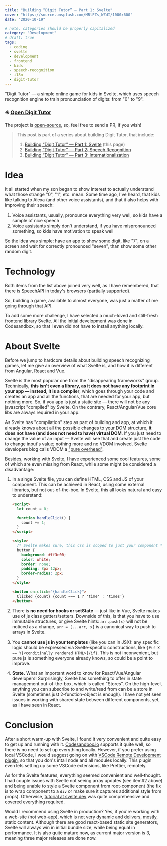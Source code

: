 ```yaml
---
title: "Building “Digit Tutor” — Part 1: Svelte"
cover: "https://source.unsplash.com/MRlFZs_WZdI/1080x600"
date: "2020-10-19"

# note, categories should be properly capitalized
category: "Development"
# draft: true
tags:
  - coding
  - svelte
  - development
  - frontend
  - kids
  - speech-recognition
  - i18n
  - digit-tutor
---
```


"Digit Tutor" — a simple online game for kids in Svelte, which uses speech
recognition engine to train pronounciation of digits: from "0" to "9".

### ✳️ <a href="https://digit-tutor.rmust.me" target="_blank">Open Digit Tutor</a>

The project is [open-source](https://github.com/Rulikkk/digit-tutor), so, feel
free to send a PR, if you wish!

> This post is part of a series about building Digit Tutor, that include:
>
> 1. [Building “Digit Tutor” — Part 1: Svelte](/building-digit-tutor-part-1-svelte)
>    (this page)
> 2. [Building “Digit Tutor” — Part 2: Speech Recognition](/building-digit-tutor-part-2-speech-recognition)
> 3. [Building “Digit Tutor” — Part 3: Internationalization](/building-digit-tutor-part-3-internationalization)

# Idea

It all started when my son began to show interest to actually understand what
those strange "0", "1", etc. mean. Some time ago, I've heard, that kids like
talking to Alexa (and other voice assistants), and that it also helps with
improving their speech:

1. Voice assistants, usually, pronounce everything very well, so kids have a
   sample of nice speech
2. Voice assistants simply don't understand, if you have mispronounced
   something, so kids have motivation to speak well

So the idea was simple: have an app to show some digit, like "7", on a screen
and wait for correctly pronounced "seven", than show some other random digit.

# Technology

Both items from the list above joined very well, as I have remembered, that
there is
[SpeechAPI](https://developer.mozilla.org/en-US/docs/Web/API/Web_Speech_API) in
today's browsers ([partially supported](https://caniuse.com/?search=speech)).

So, building a game, available to almost everyone, was just a matter of me going
through that API.

To add some more challenge, I have selected a much-loved and still-fresh
frontend library Svelte. All the initial development was done in Codesandbox, so
that I even did not have to install anything locally.

# About Svelte

Before we jump to hardcore details about building speech recognizing games, let
me give an overview of what Svelte is, and how it is different from Angular,
React and Vue.

Svelte is the most popular one from the "disappearing frameworks" group.
Technically, **this isn't even a library, as it does not have any footprint in
your app — instead, it is a compiler**, which goes through your code and creates
an app and all the functions, that are needed for your app, but nothing more.
So, if you app is just a static site — there will not be any javascript
"compiled" by Svelte. On the contrary, React/Angular/Vue core libs are always
required in your app.

As Svelte has "compilation" step as part of building and app, at which it
already knows about all the possible changes to your DOM structure, **it does
not have (and does not need to have) virtual DOM**. If you just need to change
the value of an input — Svelte will see that and create just the code to change
input's value; nothing more and no VDOM involved. Svelte developers blog calls
VDOM a ["pure overhead"](https://svelte.dev/blog/virtual-dom-is-pure-overhead).

Besides, working with Svelte, I have experienced some cool features, some of
which are even missing from React, while some might be considered a
disadvantage:

1. In a singe Svelte file, you can define HTML, CSS and JS of your component.
   This can be achieved in React, using some external libraries, but not
   out-of-the-box. In Svelte, this all looks natural and easy to understand:

   ```html
   <script>
     let count = 0;

     function handleClick() {
       count += 1;
     }
   </script>

   <style>
     /* Svelte makes sure, this css is scoped to just your component */
     button {
       background: #ff3e00;
       color: white;
       border: none;
       padding: 8px 12px;
       border-radius: 2px;
     }
   </style>

   <button on:click="{handleClick}">
     Clicked {count} {count === 1 ? 'time' : 'times'}
   </button>
   ```

2. There is **no need for hooks or setState** — just like in Vue, Svelte makes
   use of js class getters/setters. Downside of this, is that you have to use
   immutable structures, or give Svelte hints: `arr.push(x)` will not be noticed
   as a change, `arr = [...arr, x]` is a canonical way to push to arrays in
   Svelte.

3. You **cannot use js in your templates** (like you can in JSX): any specific
   logic should be expressed via Svelte-specific constructions, like
   `{#if X == Y}<conditinally rendered HTML>{/if}`. This is not inconvenient,
   but pure js is something everyone already knows, so could be a point to
   improve.

4. **State.** What an important word to know for React/Vue/Angular developers!
   Surprisingly, Svelte has something to offer in state management
   out-of-the-box, which is called "Stores". On the high-level, anything you can
   subscribe to and write/read from can be a store in Svelte (sometimes just
   2-function-object is enough). I have not yet seen issues in working with
   shared state between different components, yet, as I have seen in React.

# Conclusion

After a short warm-up with Svelte, I found it very convenient and quite easy to
get up and running with it. [Codesandbox.io](https://csb.app) supports it quite
well, so there is no need to set up everything locally. However, if you prefer
using local VSCode, I would suggest going on with
[VSCode Remote Development plugin](https://github.com/Microsoft/vscode-remote-release),
so that you don's intall node and all modules locally. This plugin even lets
setting up some VSCode extensions, like Prettier, remotely.

As for the Svelte features, everything seemed convenient and well-thought. I had
couple issues with Svelte not seeing array updates (see item#2 above) and being
unable to style a Svelte component from root-component (the fix is to wrap
component to a `div` or make sure it captures additional style from props).
Otherwise, [tutorial at svelte.dev](https://svelte.dev/tutorial) was quite
comprehensive and covered everything required.

Would I recommend using Svelte in production? Yes, if you're working with a
web-site (not web-app), which is not very dynamic and delivers, mostly, static
content. Although there are good react-based static site generators, Svelte will
always win in initial bundle size, while being equal in performance. It is also
quite mature now, as current major version is 3, meaning three major releases
are done now.
